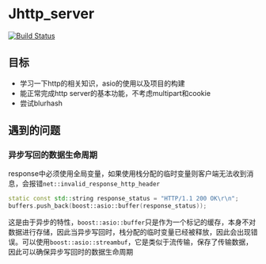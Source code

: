# Jhttp_server

[![Build Status](https://travis-ci.com/seasona/Jhttp_server.svg?branch=master)](https://travis-ci.com/seasona/Jhttp_server)

## 目标

- 学习一下http的相关知识，asio的使用以及项目的构建
- 能正常完成http server的基本功能，不考虑multipart和cookie
- 尝试blurhash

## 遇到的问题

### 异步写回的数据生命周期

response中必须使用全局变量，如果使用栈分配的临时变量则客户端无法收到消息，会报错`net::invalid_response_http_header`

```cpp
static const std::string response_status = "HTTP/1.1 200 OK\r\n";
buffers.push_back(boost::asio::buffer(response_status));
```

这是由于异步的特性，`boost::asio::buffer`只是作为一个标记的缓存，本身不对数据进行存储，因此当异步写回时，栈分配的临时变量已经被释放，因此会出现错误。可以使用`boost::asio::streambuf`，它是类似于流传输，保存了传输数据，因此可以确保异步写回时的数据生命周期
